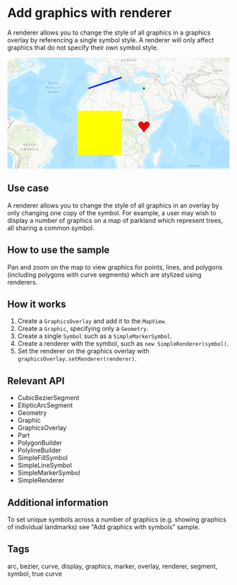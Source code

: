# Add graphics with renderer

A renderer allows you to change the style of all graphics in a graphics overlay by referencing a single symbol style. A renderer will only affect graphics that do not specify their own symbol style.

![Image of adding graphics with renderer](AddGraphicsWithRenderer.png)

## Use case

A renderer allows you to change the style of all graphics in an overlay by only changing one copy of the symbol. For example, a user may wish to display a number of graphics on a map of parkland which represent trees, all sharing a common symbol.

## How to use the sample

Pan and zoom on the map to view graphics for points, lines, and polygons (including polygons with curve segments) which are stylized using renderers.

## How it works

1. Create a `GraphicsOverlay` and add it to the `MapView`.
2. Create a `Graphic`, specifying only a `Geometry`.
3. Create a single `Symbol` such as a `SimpleMarkerSymbol`.
4. Create a renderer with the symbol, such as `new SimpleRenderer(symbol)`.
5. Set the renderer on the graphics overlay with `graphicsOverlay.setRenderer(renderer)`.

## Relevant API

* CubicBezierSegment
* EllipticArcSegment
* Geometry
* Graphic
* GraphicsOverlay
* Part
* PolygonBuilder
* PolylineBuilder
* SimpleFillSymbol
* SimpleLineSymbol
* SimpleMarkerSymbol
* SimpleRenderer

## Additional information

To set unique symbols across a number of graphics (e.g. showing graphics of individual landmarks) see "Add graphics with symbols" sample.

## Tags

arc, bezier, curve, display, graphics, marker, overlay, renderer, segment, symbol, true curve
